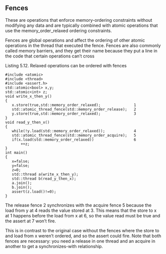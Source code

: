## Fences
These are operations that enforce memory-ordering constraints without modifying any data and are typically combined with atomic operations that use the memory_order_relaxed ordering constraints.

 Fences are global operations and affect the ordering of other atomic operations in the thread that executed the fence. Fences are also commonly called memory barriers, and they get their name because they put a line in the code that certain operations can’t cross

 Listing 5.12. Relaxed operations can be ordered with fences
 ```
#include <atomic>
#include <thread>
#include <assert.h>
std::atomic<bool> x,y;
std::atomic<int> z;
void write_x_then_y()
{
    x.store(true,std::memory_order_relaxed);               1
    std::atomic_thread_fence(std::memory_order_release);   2
    y.store(true,std::memory_order_relaxed);               3
}
void read_y_then_x()
{
    while(!y.load(std::memory_order_relaxed));             4
    std::atomic_thread_fence(std::memory_order_acquire);   5
    if(x.load(std::memory_order_relaxed))                  6
        ++z;
}
int main()
{
    x=false;
    y=false;
    z=0;
    std::thread a(write_x_then_y);
    std::thread b(read_y_then_x);
    a.join();
    b.join();
    assert(z.load()!=0); 
}
```
The release fence 2 synchronizes with the acquire fence 5 because the load from y at 4 reads the value stored at 3. This means that the store to x at 1 happens before the load from x at 6, so the value read must be true and the assert at 7 won’t fire. 

This is in contrast to the original case without the fences where the store to and load from x weren’t ordered, and so the assert could fire. Note that both fences are necessary: you need a release in one thread and an acquire in another to get a synchronizes-with relationship.